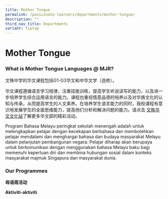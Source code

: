 ```yaml
---
title: Mother Tongue
permalink: /passionate-learners/departments/mother-tongue/
description: ""
third_nav_title: Departments
variant: tiptap
---
```

<h1><strong>Mother Tongue</strong></h1>
<h3><strong>What is Mother Tongue Languages @ MJR?</strong></h3>
<p>文殊中学的华文课程包括G1-G3华文和中华文学（选修）。</p>
<p>华文课程遵循语言学习规律，注重技能训练，提高学生听说读写的能力，以及进一步培养学生综合运用语言的能力。课程也重视情意品德的培养以及对华族文化的认知与传承，从而提高学生的人文素养。在培养学生语言能力的同时，我校课程有意识地发展学生的全面思维能力，提高他们分析和解决问题的能力。请点击
<a href="https://sites.google.com/moe.edu.sg/mjrclreadingsite/%E4%B8%BB%E9%A1%B5" rel="noopener noreferrer nofollow" target="_blank">文殊华文文化站</a>了解更多华文部的精彩活动。</p>
<p>Program Bahasa Melayu peringkat sekolah menengah adalah untuk melengkapkan
pelajar dengan kecekapan berbahasa dan membolehkan pelajar mendalami dan
menghargai bahasa dan budaya masyarakat Melayu dalam pelanjutan pembangunan
negara. Pelajar diharap akan berupaya untuk berkomunikasi dengan menggunakan
bahasa Melayu baku bagi memenuhi keperluan diri dan membina hubungan sosial
dalam konteks masyarakat majmuk Singapura dan masyarakat dunia.</p>
<h3><strong>Our Programmes</strong></h3>
<p><strong>母语周活动</strong>
</p>
<p></p>
<p><strong>Aktiviti-aktiviti</strong>
</p>
<p></p>